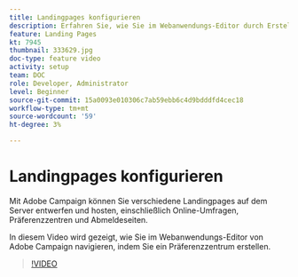 ```yaml
---
title: Landingpages konfigurieren
description: Erfahren Sie, wie Sie im Webanwendungs-Editor durch Erstellen eines Präferenzzentrums navigieren.
feature: Landing Pages
kt: 7945
thumbnail: 333629.jpg
doc-type: feature video
activity: setup
team: DOC
role: Developer, Administrator
level: Beginner
source-git-commit: 15a0093e010306c7ab59ebb6c4d9bdddfd4cec18
workflow-type: tm+mt
source-wordcount: '59'
ht-degree: 3%

---
```



# Landingpages konfigurieren

Mit Adobe Campaign können Sie verschiedene Landingpages auf dem Server entwerfen und hosten, einschließlich Online-Umfragen, Präferenzzentren und Abmeldeseiten.

In diesem Video wird gezeigt, wie Sie im Webanwendungs-Editor von Adobe Campaign navigieren, indem Sie ein Präferenzzentrum erstellen.

>[!VIDEO](https://video.tv.adobe.com/v/333629?quality=12)
